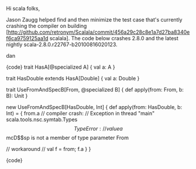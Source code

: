 Hi scala folks,

Jason Zaugg helped find and then minimize the test case that's currently crashing the compiler on building [http://github.com/retronym/Scalala/commit/456a29c28c8e1a7d27ba8340ef6ca9759125aa1d scalala].  The code below crashes 2.8.0 and the latest nightly scala-2.8.0.r22767-b20100816020123.

dan

{code}
trait HasA[@specialized A] {
 val a: A
}

trait HasDouble extends HasA[Double] {
 val a: Double
}

trait UseFromAndSpecB[From, @specialized B] {
 def apply(from: From, b: B): Unit
}

new UseFromAndSpecB[HasDouble, Int] {
 def apply(from: HasDouble, b: Int) = {
   from.a  // compiler crash:
     // Exception in thread "main" scala.tools.nsc.symtab.Types$$TypeError:
     // value a$$mcD$$sp is not a member of type parameter From

   // workaround
   // val f = from; f.a
 }
}

{code}

